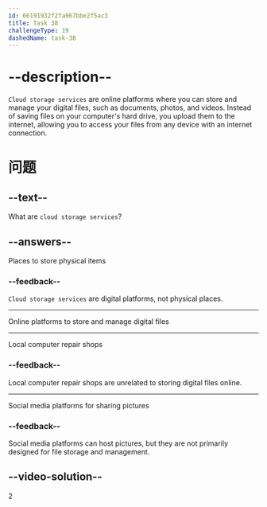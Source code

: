 ```yaml
---
id: 66191932f2fa967bbe2f5ac3
title: Task 38
challengeType: 19
dashedName: task-38
---
```


# --description--

`Cloud storage services` are online platforms where you can store and manage your digital files, such as documents, photos, and videos. Instead of saving files on your computer's hard drive, you upload them to the internet, allowing you to access your files from any device with an internet connection.

# 问题

## --text--

What are `cloud storage services`?

## --answers--

Places to store physical items

### --feedback--

`Cloud storage services` are digital platforms, not physical places.

---

Online platforms to store and manage digital files

---

Local computer repair shops

### --feedback--

Local computer repair shops are unrelated to storing digital files online.

---

Social media platforms for sharing pictures

### --feedback--

Social media platforms can host pictures, but they are not primarily designed for file storage and management.

## --video-solution--

2
